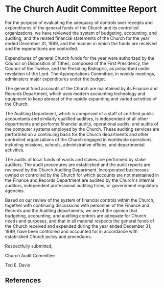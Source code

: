# The Church Audit Committee Report

For the purpose of evaluating the adequacy of controls over receipts and
expenditures of the general funds of the Church and its controlled
organizations, we have reviewed the system of budgeting, accounting, and
auditing, and the related financial statements of the Church for the year
ended December 31, 1989, and the manner in which the funds are received and
the expenditures are controlled.

Expenditures of general Church funds for the year were authorized by the
Council on Disposition of Tithes, composed of the First Presidency, the
Council of the Twelve, and the Presiding Bishopric, as prescribed under
revelation of the Lord. The Appropriations Committee, in weekly meetings,
administers major expenditures under the budget.

The general fund accounts of the Church are maintained by its Finance and
Records Department, which uses modern accounting technology and equipment to
keep abreast of the rapidly expanding and varied activities of the Church.

The Auditing Department, which is comprised of a staff of certified public
accountants and similarly qualified auditors, is independent of all other
departments and performs financial audits, operational audits, and audits of
the computer systems employed by the Church. These auditing services are
performed on a continuing basis for the Church departments and other
controlled organizations of the Church engaged in worldwide operations,
including missions, schools, administrative offices, and departmental
activities.

The audits of local funds of wards and stakes are performed by stake auditors.
The audit procedures are established and the audit reports are reviewed by the
Church Auditing Department. Incorporated businesses owned or controlled by the
Church for which accounts are not maintained in the Finance and Records
Department are audited by the Church's internal auditors, independent
professional auditing firms, or government regulatory agencies.

Based on our review of the system of financial controls within the Church,
together with continuing discussions with personnel of the Finance and Records
and the Auditing departments, we are of the opinion that budgeting,
accounting, and auditing controls are adequate for Church needs and purposes,
and that in all material respects the general funds of the Church received and
expended during the year ended December 31, 1989, have been controlled and
accounted for in accordance with established Church policy and procedures.

Respectfully submitted,

Church Audit Committee

Ted E. Davis

## References

